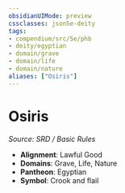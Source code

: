 ```yaml
---
obsidianUIMode: preview
cssclasses: json5e-deity
tags:
- compendium/src/5e/phb
- deity/egyptian
- domain/grave
- domain/life
- domain/nature
aliases: ["Osiris"]
---
```

# Osiris
*Source: SRD / Basic Rules* 

- **Alignment**: Lawful Good
- **Domains**: Grave, Life, Nature
- **Pantheon**: Egyptian
- **Symbol**: Crook and flail